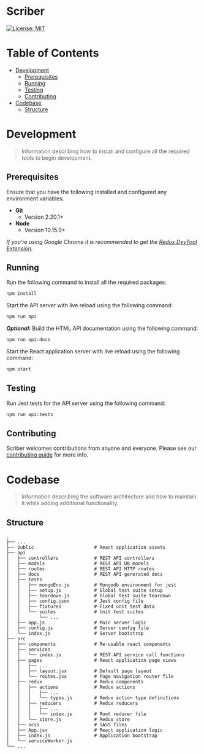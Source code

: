 # Scriber
[![License: MIT](https://img.shields.io/badge/License-MIT-yellow.svg)](/LICENSE.md)

# Table of Contents
* [Development](#development)
    * [Prerequisites](#Prerequisites)
    * [Running](#running)
    * [Testing](#testing)
    * [Contributing](#contributing)
* [Codebase](#codebase)
    * [Structure](#structure)

# Development
> Information describing how to install and configure all the required tools to begin development.

## Prerequisites
Ensure that you have the following installed and configured any environment variables.

- **Git**
    - Version 2.20.1+
- **Node**
    - Version 10.15.0+

*If you're using Google Chrome it is recommended to get the [Redux DevTool Extension](https://chrome.google.com/webstore/detail/redux-devtools/lmhkpmbekcpmknklioeibfkpmmfibljd).*

## Running
Run the following command to install all the required packages:
```bash
npm install
```

Start the API server with live reload using the following command:
```bash
npm run api
```

***Optional:*** Build the HTML API documentation using the following command:
```bash
npm run api:docs
```

Start the React application server with live reload using the following command:
```bash
npm start
```

## Testing
Run Jest tests for the API server using the following command:
```bash
npm run api:tests
```

## Contributing
Scriber welcomes contributions from anyone and everyone. Please see our [contributing guide](/CONTRIBUTING.md) for more info.

# Codebase
> Information describing the software architecture and how to maintain it while adding additional functionality.

## Structure
    .
    ├── ...
    ├── public                      # React application assets
    ├── api
    │   ├── controllers             # REST API controllers
    │   ├── models                  # REST API DB models
    │   ├── routes                  # REST API HTTP routes
    │   ├── docs                    # REST API generated docs
    │   ├── tests
    │   │   ├── mongoEnv.js         # Mongodb environment for jest
    │   │   ├── setup.js            # Global test suite setup
    │   │   ├── teardown.js         # Global test suite teardown
    │   │   ├── config.json         # Jest config file
    │   │   ├── fixtures            # Fixed unit test data
    │   │   └── suites              # Unit test suites
    │   │       └── ...
    │   ├── app.js                  # Main server logic
    │   ├── config.js               # Server config file
    │   └── index.js                # Server bootstrap
    ├── src
    │   ├── components              # Re-usable react components
    │   ├── services
    │   │   └── index.js            # REST API service call functions
    │   ├── pages                   # React application page views
    │   │   ├── ...
    │   │   ├── layout.jsx          # Default page layout
    │   │   └── routes.jsx          # Page navigation router file
    │   ├── redux                   # Redux components
    │   │   ├── actions             # Redux actions
    │   │   │   ├── ...
    │   │   │   └── types.js        # Redux action type definitions
    │   │   ├── reducers            # Redux reducers
    │   │   │   ├── ...
    │   │   │   └── index.js        # Root reducer file
    │   │   └── store.js            # Redux store
    │   ├── scss                    # SASS files
    │   ├── App.jsx                 # React application logic
    │   ├── index.js                # Application bootstrap
    │   └── serviceWorker.js
    └── ...
